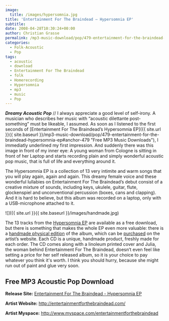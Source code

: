 ```yaml
---
image:
  title: /images/hypersomnia.jpg
title: 'Entertainment For The Braindead – Hypersomnia EP'
subtitle: 
date: 2008-04-28T10:30:24+00:00
author: Christian Grasse
permalink: /mp3-music-download/pop/479-entertainment-for-the-braindead-hypersomnia-ep
categories:
  - Folk-Acoustic
  - Pop
tags:
  - acoustic
  - download
  - Entertainment For The Braindead
  - folk
  - Homerecording
  - Hypersomnia
  - mp3
  - music
  - Pop
---
```

***Dreamy Acoustic Pop*** // I always appreciate a good level of self-irony. A musician who describes her music with “acoustic dilettante post-something” must be likeable, I assumed. As soon as I listened to the first seconds of [Entertainment For The Braindead’s Hypersomnia EP]({{ site.url }}{{ site.baseurl }}/mp3-music-download/pop/479-entertainment-for-the-braindead-hypersomnia-ep#anchor-479 "Free MP3 Music Downloads"), I immediatly underlined my first impression. And suddenly there was this image in front of my inner eye: A young woman from Cologne is sitting in front of her Laptop and starts recording plain and simply wonderful acoustic pop music, that is full of life and everything around it. <!--more-->

<!--adsense-->

The Hypersomnia EP is a collection of 13 very intimite and warm songs that you will play again, again and again. This dreamy female voice and these wonderful lullabies on Entertainment For The Braindead’s debut consist of a creative mixture of sounds, including keys, ukulele, guitar, flute, glockenspiel and unconventional percussion (boxes, cans and clapping). And it is hard to believe, but this album was recorded on a laptop, only with a USB-microphone attached to it.

![]({{ site.url }}{{ site.baseurl }}/images/handmade.jpg)

The 13 tracks from the [Hypersomnia EP](http://entertainmentforthebraindead.com/hypersomnia/) are available as a free download, but there is something that makes the whole EP even more valuable: there is a [handmade physical edition](http://entertainmentforthebraindead.com/hypersomnia/?loc=makingof) of the album, which can be [purchased](http://entertainmentforthebraindead.com/hypersomnia/?loc=order) on the artist’s website. Each CD is a unique, handmade product, freshly made for each order. The CD comes along with a linoleum printed cover and Julia, the woman behind Entertainment For The Braindead, doesn’t even feel like setting a price for her self released album, so it is your choice to pay whatever you think it's worth. I think you should hurry, because she might run out of paint and glue very soon.

## Free MP3 Acoustic Pop Download

**Release Site:** [Entertainment For The Braindead - Hypersomnia EP](http://www.box.net/shared/geiemzbqc0)
  
**Artist Website:** <http://entertainmentforthebraindead.com/>
  
**Artist Myspace:** <http://www.myspace.com/entertainmentforthebraindead>